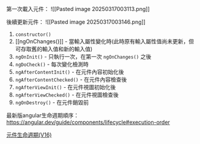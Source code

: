 第一次載入元件：
![[Pasted image 20250317003113.png]]

後續更新元件：
![[Pasted image 20250317003146.png]]

1. `constructor()`
2. [[ngOnChanges()]] - 當輸入屬性變化時(此時原有輸入屬性值尚未更新，但可存取舊的輸入值和新的輸入值)
3. `ngOnInit()` - 只執行一次，在第一次 `ngOnChanges()` 之後
4. `ngDoCheck()` - 每次變化檢測時
5. `ngAfterContentInit()` - 在元件內容初始化後
6. `ngAfterContentChecked()` - 在元件內容檢查後
7. `ngAfterViewInit()` - 在元件視圖初始化後
8. `ngAfterViewChecked()` - 在元件視圖檢查後
9. `ngOnDestroy()` - 在元件銷毀前

最新版angular生命週期順序：
https://angular.dev/guide/components/lifecycle#execution-order

[元件生命週期(V16)](https://angular.tw/guide/lifecycle-hooks)

